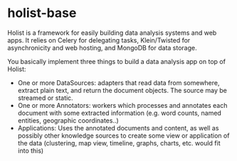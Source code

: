 holist-base
===========

Holist is a framework for easily building data analysis systems and web apps. It relies on Celery for delegating tasks, Klein/Twisted for asynchronicity and web hosting, and MongoDB for data storage.

You basically implement three things to build a data analysis app on top of Holist:
 * One or more DataSources: adapters that read data from somewhere, extract plain text, and return the document objects. The source may be streamed or static.
*  One or more Annotators: workers which processes and annotates each document with some extracted information (e.g. word counts, named entities, geographic coordinates..)
* Applications: Uses the annotated documents and content, as well as possibly other knowledge sources to create some view or application of the data (clustering, map view, timeline, graphs, charts, etc. would fit into this)




